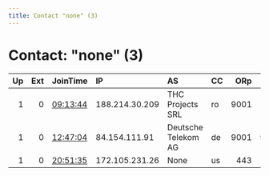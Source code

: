 ```yaml
---
title: Contact "none" (3)
---
```


# Contact: "none" (3)

|   Up |   Ext | JoinTime                                                                                   | IP             | AS                  | CC   |   ORp |   Dirp | OS    | Version   | Nickname        |   eFamMembers |
|-----:|------:|:-------------------------------------------------------------------------------------------|:---------------|:--------------------|:-----|------:|-------:|:------|:----------|:----------------|--------------:|
|    1 |     0 | [09:13:44](https://atlas.torproject.org/#details/FB856DEC646CC0A746CCBB3BBD19B2C4299795D2) | 188.214.30.209 | THC Projects SRL    | ro   |  9001 |      0 | Linux | 0.2.9.14  | none            |             1 |
|    1 |     0 | [12:47:04](https://atlas.torproject.org/#details/0BE3806E75EA959C5BCFE8A492A6DD02463B2A4C) | 84.154.111.91  | Deutsche Telekom AG | de   |  9001 |   9030 | Linux | 0.2.9.14  | GreenHost       |             1 |
|    1 |     0 | [20:51:35](https://atlas.torproject.org/#details/3F23D00EB27BE7AC2C62554834EC9EA35FA0637D) | 172.105.231.26 | None                | us   |   443 |      0 | Linux | 0.3.2.9   | tortheinternett |             1 |
